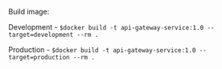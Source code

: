 Build image:

Development - `$docker build -t api-gateway-service:1.0 --target=development --rm .`

Production - `$docker build -t api-gateway-service:1.0 --target=production --rm .`
